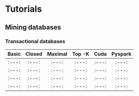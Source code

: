 # Tutorials
## Mining databases
### Transactional databases

| Basic | Closed | Maximal | Top -K | Cuda | Pyspark | 
| :---: | :---: | :---: | :---: | :---: | :---: |
| :---: | :---: | :---: | :---: | :---: | :---: |
| :---: | :---: | :---: | :---: | :---: | :---: |
| :---: | :---: | :---: | :---: | :---: | :---: |
| :---: | :---: | :---: | :---: | :---: | :---: |

